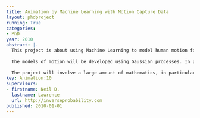 ```yaml
---
title: Animation by Machine Learning with Motion Capture Data
layout: phdproject
running: True
categories:
- PhD
year: 2010
abstract: |-
  This project is about using Machine Learning to model human motion for animation, with a particular focus on the demands of computer games. The idea is to learn what natural motion looks like, and then combine it with constraints to develop an animation sequence. The constraints could be animator imposed, or imposed by the computer game. A typical scenario might be that the player’s character is required to interact with a character in the game, for example a player might be given an object in the game. The constraint could be that the hands of the player touch the hands of the character giving the object. With the current approach to animation (looking up a library of motion capture data) such a constraint is very difficult to fulfill as the required motion won’t exactly match a sequence in the library. By modelling natural motion through machine learning, we should be able to generate a new sequence to satisfy the constraint.\
  
  The models of motion will be developed using Gaussian processes. In particular the project will make use of the “Gaussian Process Latent Variable Model” (Lawrence, 2003) which has already shown a lot of promise in this domain, and “Latent Force Models” (Alvarez et al, 2009) a recently developed approach to learning based on physics and probabilistic models.
  
  The project will involve a large amount of mathematics, in particular advanced linear algebra and calculus.
key: Animation:10
supervisors:
- firstname: Neil D.
  lastname: Lawrence
  url: http://inverseprobability.com
published: 2010-01-01
---
```

